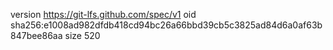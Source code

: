 version https://git-lfs.github.com/spec/v1
oid sha256:e1008ad982dfdb418cd94bc26a66bbd39cb5c3825ad84d6a0af63b847bee86aa
size 520

